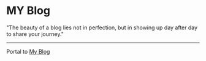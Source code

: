 # MY Blog
"The beauty of a blog lies not in perfection, but in showing up day after day to share your journey."
_________________________________________________________
Portal to [My Blog](https://silly-goose-duh.github.io/blog-claude.github.io/)
